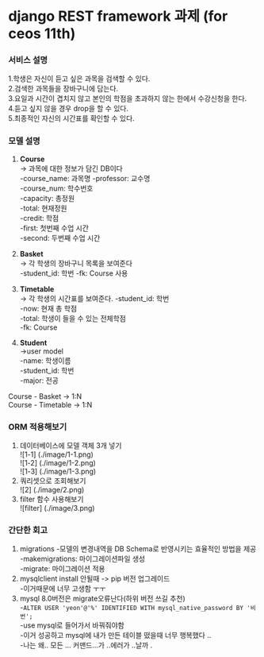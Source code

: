 # django REST framework 과제 (for ceos 11th)



### 서비스 설명
1.학생은 자신이 듣고 싶은 과목을 검색할 수 있다.   
2.검색한 과목들을 장바구니에 담는다.   
3.요일과 시간이 겹치지 않고 본인의 학점을 초과하지 않는 한에서 수강신청을 한다.   
4.듣고 싶지 않을 경우 drop을 할 수 있다.   
5.최종적인 자신의 시간표를 확인할 수 있다.

### 모델 설명
1. **Course**   
-> 과목에 대한 정보가 담긴 DB이다   
-course_name: 과목명
-professor: 교수명   
-course_num: 학수번호   
-capacity: 총정원   
-total: 현재정원   
-credit: 학점   
-first: 첫번째 수업 시간   
-second: 두번째 수업 시간

2. **Basket**   
-> 각 학생의 장바구니 목록을 보여준다   
-student_id: 학번
-fk: Course 사용

3. **Timetable**   
-> 각 학생의 시간표를 보여준다.
-student_id: 학번   
-now: 현재 총 학점   
-total: 학생이 들을 수 있는 전체학점   
-fk: Course

4. **Student**   
->user model   
-name: 학생이름   
-student_id: 학번   
-major: 전공

Course - Basket -> 1:N   
Course - Timetable -> 1:N
### ORM 적용해보기
1. 데이터베이스에 모델 객체 3개 넣기   
![1-1] (./image/1-1.png)   
![1-2] (./image/1-2.png)   
![1-3] (./image/1-3.png)     
2. 쿼리셋으로 조회해보기   
![2] (./image/2.png)    
3. filter 함수 사용해보기    
![filter] (./image/3.png)


### 간단한 회고 
1. migrations
-모델의 변경내역을 DB Schema로 반영시키는 효율적인 방법을 제공   
-makemigrations: 마이그레이션파일 생성   
-migrate: 마이그레이션 적용
2. mysqlclient install 안될때 -> pip 버전 업그레이드   
-이거때문에 너무 고생함 ㅜㅜ
3. mysql 8.0버전은 migrate오류난다(하위 버전 쓰길 추천)   
-`ALTER USER 'yeon'@'%' IDENTIFIED WITH mysql_native_password BY '비번';`   
-use mysql로 들어가서 바꿔줘야함    
-이거 성공하고 mysql에 내가 만든 테이블 떴을때 너무 행복했다 ..   
-나는 왜.. 모든 ... 커맨드...가 ..에러가 ..날까 .
